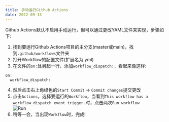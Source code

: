 ```yaml
---
title: 手动运行Github Actions
date: 2022-09-13
---
```


Github Actions默认不启用手动运行，但可以通过更改YAML文件来实现，步骤如下:

1.  找到要运行Github Actions项目的主分支(master或main)，找到`.github/workflows`文件夹
2.  打开Workflow的配置文件(扩展名为.yml)
3.  在文件的`on:`处另起一行，添加`workflow_dispatch:`，看起来像这样:
```
on: 
  workflow_dispatch:
```
4.  然后点击右上角绿色的`Start Commit` -> `Commit changes`提交更改
5.  点击`Actions`，选择要运行的`Workflow`，当看到`This workflow has a workflow_dispatch event trigger.`时，点击两次`Run workflow`  
![Run](/Other/GitHub-manual-Run-workflow.png)
6.  稍等一会，当出现`Workflow`时，完成!